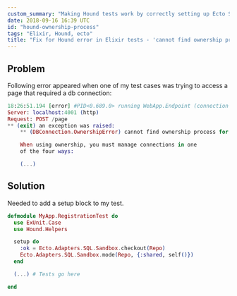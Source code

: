 ```yaml
---
custom_summary: "Making Hound tests work by correctly setting up Ecto Sandbox."
date: 2018-09-16 16:39 UTC
id: "hound-ownership-process"
tags: "Elixir, Hound, ecto"
title: "Fix for Hound error in Elixir tests - 'cannot find ownership process'"
---
```


## Problem
Following error appeared when one of my test cases was trying to access a page that required a db connection:

```elixir
18:26:51.194 [error] #PID<0.689.0> running WebApp.Endpoint (connection #PID<0.679.0>, stream id 5) terminated
Server: localhost:4001 (http)
Request: POST /page
** (exit) an exception was raised:
    ** (DBConnection.OwnershipError) cannot find ownership process for #PID<0.689.0>.

    When using ownership, you must manage connections in one
    of the four ways:

    (...)
```

## Solution

Needed to add a setup block to my test.

```elixir
defmodule MyApp.RegistrationTest do
  use ExUnit.Case
  use Hound.Helpers

  setup do
    :ok = Ecto.Adapters.SQL.Sandbox.checkout(Repo)
    Ecto.Adapters.SQL.Sandbox.mode(Repo, {:shared, self()})
  end

  (...) # Tests go here

end
```
